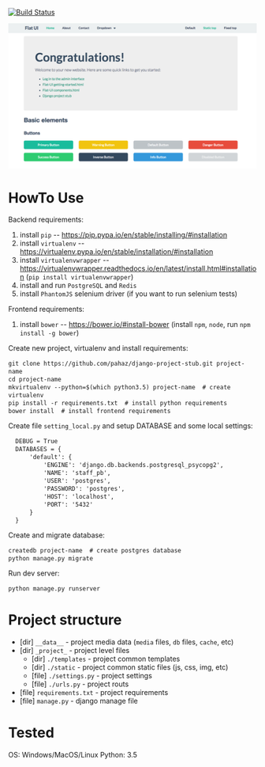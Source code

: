 [![Build Status](https://travis-ci.org/pahaz/django-project-stub.svg?branch=master)](https://travis-ci.org/pahaz/django-project-stub)

![index](./docs/img/index.png)

# HowTo Use #

Backend requirements:

  1. install `pip` -- https://pip.pypa.io/en/stable/installing/#installation
  1. install `virtualenv` -- https://virtualenv.pypa.io/en/stable/installation/#installation
  1. install `virtualenvwrapper` -- https://virtualenvwrapper.readthedocs.io/en/latest/install.html#installation (`pip install virtualenvwrapper`)
  1. install and run `PostgreSQL` and `Redis`
  1. install `PhantomJS` selenium driver (if you want to run selenium tests)

Frontend requirements:

  1. install `bower` -- https://bower.io/#install-bower (install `npm`, `node`, run `npm install -g bower`)

Create new project, virtualenv and install requirements:

    git clone https://github.com/pahaz/django-project-stub.git project-name
    cd project-name
    mkvirtualenv --python=$(which python3.5) project-name  # create virtualenv
    pip install -r requirements.txt  # install python requirements
    bower install  # install frontend requirements

Create file `setting_local.py` and setup DATABASE and some local settings:

      DEBUG = True
      DATABASES = {
          'default': {
              'ENGINE': 'django.db.backends.postgresql_psycopg2',
              'NAME': 'staff_pb',
              'USER': 'postgres',
              'PASSWORD': 'postgres',
              'HOST': 'localhost',
              'PORT': '5432'
          }
      }

Create and migrate database:

    createdb project-name  # create postgres database
    python manage.py migrate

Run dev server:

    python manage.py runserver

# Project structure #

 - [dir] `__data__` - project media data (`media` files, `db` files, `cache`, etc)
 - [dir] `_project_` - project level files
    - [dir] `./templates` - project common templates
    - [dir] `./static` - project common static files (js, css, img, etc)
    - [file] `./settings.py` - project settings
    - [file] `./urls.py` - project routs
 - [file] `requirements.txt` - project requirements
 - [file] `manage.py` - django manage file

# Tested #

OS: Windows/MacOS/Linux
Python: 3.5
